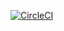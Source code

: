 [![CircleCI](https://circleci.com/gh/dan1901/django_env.svg?style=svg)](https://circleci.com/gh/dan1901/django_env)

